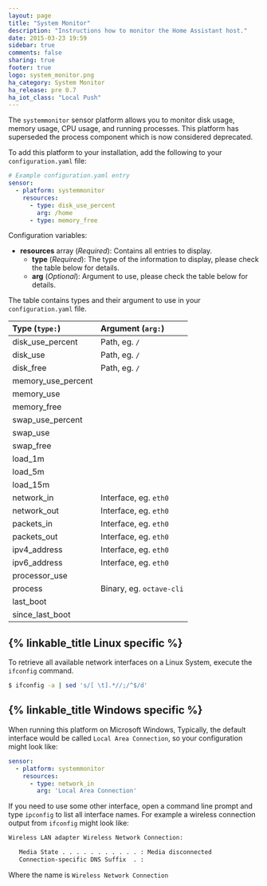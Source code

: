 ```yaml
---
layout: page
title: "System Monitor"
description: "Instructions how to monitor the Home Assistant host."
date: 2015-03-23 19:59
sidebar: true
comments: false
sharing: true
footer: true
logo: system_monitor.png
ha_category: System Monitor
ha_release: pre 0.7
ha_iot_class: "Local Push"
---
```


The `systemmonitor` sensor platform allows you to monitor disk usage, memory usage, CPU usage, and running processes. This platform has superseded the process component which is now considered deprecated.

To add this platform to your installation, add the following to your `configuration.yaml` file:

```yaml
# Example configuration.yaml entry
sensor:
  - platform: systemmonitor
    resources:
      - type: disk_use_percent
        arg: /home
      - type: memory_free
```

Configuration variables:

- **resources** array (*Required*): Contains all entries to display.
  - **type** (*Required*): The type of the information to display, please check the table below for details.
  - **arg** (*Optional*): Argument to use, please check the table below for details.

The table contains types and their argument to use in your `configuration.yaml` file.

| Type (`type:`)      | Argument (`arg:`)        |
| :------------------ |:-------------------------|
| disk_use_percent    | Path, eg. `/`            |
| disk_use            | Path, eg. `/`            |
| disk_free           | Path, eg. `/`            |
| memory_use_percent  |                          |
| memory_use          |                          |
| memory_free         |                          |
| swap_use_percent    |                          |
| swap_use            |                          |
| swap_free           |                          |
| load_1m             |                          |
| load_5m             |                          |
| load_15m            |                          |
| network_in          | Interface, eg. `eth0`    |
| network_out         | Interface, eg. `eth0`    |
| packets_in          | Interface, eg. `eth0`    |
| packets_out         | Interface, eg. `eth0`    |
| ipv4_address        | Interface, eg. `eth0`    |
| ipv6_address        | Interface, eg. `eth0`    |
| processor_use       |                          |
| process             | Binary, eg. `octave-cli` |
| last_boot           |                          |
| since_last_boot     |                          |

## {% linkable_title Linux specific %}

To retrieve all available network interfaces on a Linux System, execute the `ifconfig` command.

```bash
$ ifconfig -a | sed 's/[ \t].*//;/^$/d'
```

## {% linkable_title Windows specific %}

When running this platform on Microsoft Windows, Typically, the default interface would be called `Local Area Connection`, so your configuration might look like:

```yaml
sensor:
  - platform: systemmonitor
    resources:
      - type: network_in
        arg: 'Local Area Connection'
```

If you need to use some other interface, open a command line prompt and type `ipconfig` to list all interface names. For example a wireless connection output from `ifconfig` might look like:

```bash
Wireless LAN adapter Wireless Network Connection:

   Media State . . . . . . . . . . . : Media disconnected
   Connection-specific DNS Suffix  . :
```

Where the name is `Wireless Network Connection`
